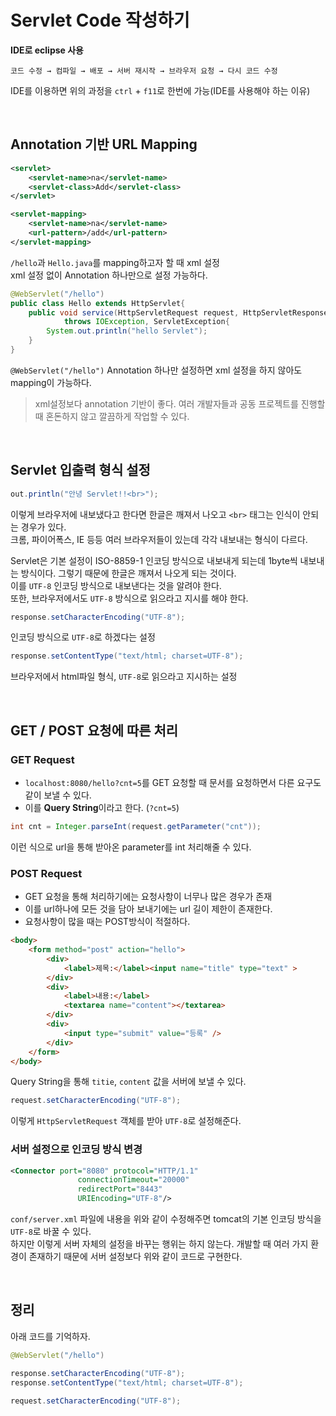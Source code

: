 # Servlet Code 작성하기

**IDE로 eclipse 사용**
```
코드 수정 → 컴파일 → 배포 → 서버 재시작 → 브라우저 요청 → 다시 코드 수정
```
IDE를 이용하면 위의 과정을 `ctrl` + `f11`로 한번에 가능(IDE를 사용해야 하는 이유)

<br>

## Annotation 기반 URL Mapping

```xml
<servlet>
    <servlet-name>na</servlet-name>
    <servlet-class>Add</servlet-class>
</servlet>

<servlet-mapping>
    <servlet-name>na</servlet-name>
    <url-pattern>/add</url-pattern>
</servlet-mapping>
```
`/hello`과 `Hello.java`를 mapping하고자 할 때 xml 설정  
xml 설정 없이 Annotation 하나만으로 설정 가능하다.

```java
@WebServlet("/hello")
public class Hello extends HttpServlet{
	public void service(HttpServletRequest request, HttpServletResponse response)
			throws IOException, ServletException{
		System.out.println("hello Servlet");
	}
}
```
`@WebServlet("/hello")` Annotation 하나만 설정하면 xml 설정을 하지 않아도 mapping이 가능하다.

> xml설정보다 annotation 기반이 좋다. 여러 개발자들과 공동 프로젝트를 진행할 때 혼돈하지 않고 깔끔하게 작업할 수 있다.

<br>

## Servlet 입출력 형식 설정

```java
out.println("안녕 Servlet!!<br>");
```
이렇게 브라우저에 내보냈다고 한다면 한글은 깨져서 나오고 `<br>` 태그는 인식이 안되는 경우가 있다.  
크롬, 파이어폭스, IE 등등 여러 브라우저들이 있는데 각각 내보내는 형식이 다르다.  
  

Servlet은 기본 설정이 ISO-8859-1 인코딩 방식으로 내보내게 되는데 1byte씩 내보내는 방식이다. 그렇기 때문에 한글은 깨져서 나오게 되는 것이다.  
이를 `UTF-8` 인코딩 방식으로 내보낸다는 것을 알려야 한다.  
또한, 브라우저에서도 `UTF-8` 방식으로 읽으라고 지시를 해야 한다. 

```java
response.setCharacterEncoding("UTF-8");
```
인코딩 방식으로 `UTF-8`로 하겠다는 설정

```java
response.setContentType("text/html; charset=UTF-8");
```
브라우저에서 html파일 형식, `UTF-8`로 읽으라고 지시하는 설정

<br>


## GET / POST 요청에 따른 처리


### GET Request

- `localhost:8080/hello?cnt=5`를 GET 요청할 때 문서를 요청하면서 다른 요구도 같이 보낼 수 있다.
- 이를 **Query String**이라고 한다. (`?cnt=5`)

```java
int cnt = Integer.parseInt(request.getParameter("cnt"));
```
이런 식으로 url을 통해 받아온 parameter를 int 처리해줄 수 있다.


### POST Request

- GET 요청을 통해 처리하기에는 요청사항이 너무나 많은 경우가 존재
- 이를 url하나에 모든 것을 담아 보내기에는 url 길이 제한이 존재한다.
- 요청사항이 많을 때는 POST방식이 적절하다.

```html
<body>
	<form method="post" action="hello">
		<div>
			<label>제목:</label><input name="title" type="text" >
		</div>
		<div>
			<label>내용:</label>
			<textarea name="content"></textarea>
		</div>
		<div>
			<input type="submit" value="등록" />
		</div>
	</form>
</body>
```
Query String을 통해 `titie`, `content` 값을 서버에 보낼 수 있다.

```java
request.setCharacterEncoding("UTF-8");
```
이렇게 `HttpServletRequest` 객체를 받아 `UTF-8`로 설정해준다.


### 서버 설정으로 인코딩 방식 변경

```xml
<Connector port="8080" protocol="HTTP/1.1"
               connectionTimeout="20000"
               redirectPort="8443" 
               URIEncoding="UTF-8"/>
```
`conf/server.xml` 파일에 내용을 위와 같이 수정해주면 tomcat의 기본 인코딩 방식을 `UTF-8`로 바꿀 수 있다.  
하지만 이렇게 서버 자체의 설정을 바꾸는 행위는 하지 않는다. 개발할 때 여러 가지 환경이 존재하기 때문에 서버 설정보다 위와 같이 코드로 구현한다.


<br>

## 정리

아래 코드를 기억하자.

```java
@WebServlet("/hello")

response.setCharacterEncoding("UTF-8");
response.setContentType("text/html; charset=UTF-8");

request.setCharacterEncoding("UTF-8");
```
